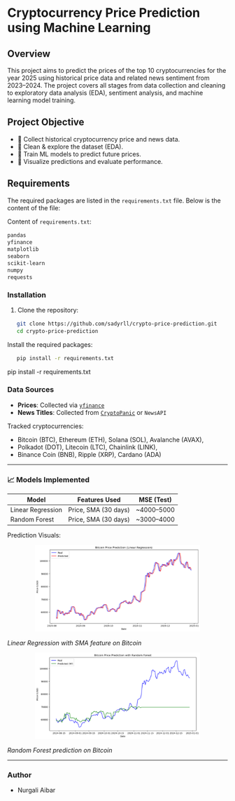 # Cryptocurrency Price Prediction using Machine Learning

## Overview
This project aims to predict the prices of the top 10 cryptocurrencies for the year 2025 using historical price data and related news sentiment from 2023–2024. The project covers all stages from data collection and cleaning to exploratory data analysis (EDA), sentiment analysis, and machine learning model training.

## Project Objective
- 🔹 Collect historical cryptocurrency price and news data.
- 🔹 Clean & explore the dataset (EDA).
- 🔹 Train ML models to predict future prices.
- 🔹 Visualize predictions and evaluate performance.

## Requirements
The required packages are listed in the `requirements.txt` file. Below is the content of the file:

Content of `requirements.txt`:
```
pandas
yfinance
matplotlib
seaborn
scikit-learn
numpy
requests
```

### Installation

1. Clone the repository:
```bash
   git clone https://github.com/sadyrll/crypto-price-prediction.git
   cd crypto-price-prediction
```
Install the required packages:

```bash
   pip install -r requirements.txt
```
pip install -r requirements.txt
### Data Sources

- **Prices**: Collected via [`yfinance`](https://github.com/ranaroussi/yfinance)
- **News Titles**: Collected from [`CryptoPanic`](https://cryptopanic.com/developers/api/) or `NewsAPI`

Tracked cryptocurrencies:
- Bitcoin (BTC), Ethereum (ETH), Solana (SOL), Avalanche (AVAX),
- Polkadot (DOT), Litecoin (LTC), Chainlink (LINK),
- Binance Coin (BNB), Ripple (XRP), Cardano (ADA)

---

### 📈 Models Implemented

| Model               | Features Used                   | MSE (Test)     |
|--------------------|----------------------------------|----------------|
| Linear Regression  | Price, SMA (30 days)             | ~4000–5000     |
| Random Forest      | Price, SMA (30 days)             | ~3000–4000     |

Prediction Visuals:

<div align="center">
	<img src="assets/linear_regression.png" width="75%" />
</div>

_Linear Regression with SMA feature on Bitcoin_

<div align="center">
	<img src="assets/random_forest.png" width="75%" />
</div>

_Random Forest prediction on Bitcoin_

---
### Author
- Nurgali Aibar
